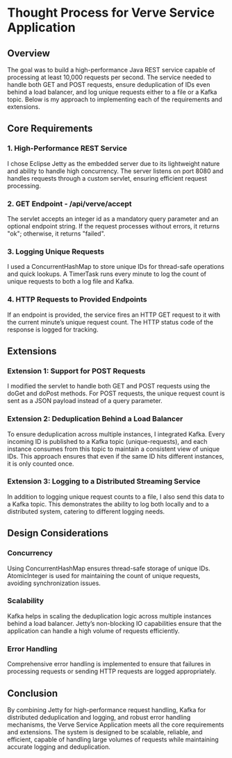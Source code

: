 # Thought Process for Verve Service Application
## Overview
The goal was to build a high-performance Java REST service capable of processing at least 10,000 requests per second. The service needed to handle both GET and POST requests, ensure deduplication of IDs even behind a load balancer, and log unique requests either to a file or a Kafka topic. Below is my approach to implementing each of the requirements and extensions.
## Core Requirements
### 1. High-Performance REST Service

I chose Eclipse Jetty as the embedded server due to its lightweight nature and ability to handle high concurrency.
The server listens on port 8080 and handles requests through a custom servlet, ensuring efficient request processing.

### 2. GET Endpoint - /api/verve/accept

The servlet accepts an integer id as a mandatory query parameter and an optional endpoint string.
If the request processes without errors, it returns "ok"; otherwise, it returns "failed".

### 3. Logging Unique Requests

I used a ConcurrentHashMap to store unique IDs for thread-safe operations and quick lookups.
A TimerTask runs every minute to log the count of unique requests to both a log file and Kafka.

### 4. HTTP Requests to Provided Endpoints

If an endpoint is provided, the service fires an HTTP GET request to it with the current minute’s unique request count.
The HTTP status code of the response is logged for tracking.
## Extensions

### Extension 1: Support for POST Requests

I modified the servlet to handle both GET and POST requests using the doGet and doPost methods.
For POST requests, the unique request count is sent as a JSON payload instead of a query parameter.

### Extension 2: Deduplication Behind a Load Balancer

To ensure deduplication across multiple instances, I integrated Kafka.
Every incoming ID is published to a Kafka topic (unique-requests), and each instance consumes from this topic to maintain a consistent view of unique IDs.
This approach ensures that even if the same ID hits different instances, it is only counted once.

### Extension 3: Logging to a Distributed Streaming Service

In addition to logging unique request counts to a file, I also send this data to a Kafka topic.
This demonstrates the ability to log both locally and to a distributed system, catering to different logging needs.

## Design Considerations

### Concurrency

Using ConcurrentHashMap ensures thread-safe storage of unique IDs.
AtomicInteger is used for maintaining the count of unique requests, avoiding synchronization issues.

### Scalability

Kafka helps in scaling the deduplication logic across multiple instances behind a load balancer.
Jetty’s non-blocking IO capabilities ensure that the application can handle a high volume of requests efficiently.

### Error Handling

Comprehensive error handling is implemented to ensure that failures in processing requests or sending HTTP requests are logged appropriately.

## Conclusion

By combining Jetty for high-performance request handling, Kafka for distributed deduplication and logging, and robust error handling mechanisms, the Verve Service Application meets all the core requirements and extensions. The system is designed to be scalable, reliable, and efficient, capable of handling large volumes of requests while maintaining accurate logging and deduplication.
